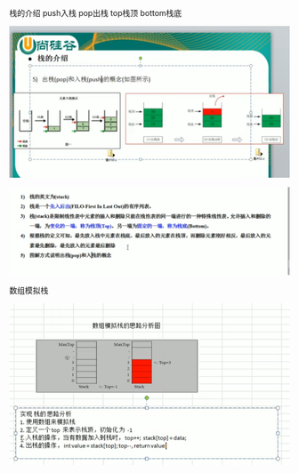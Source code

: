 栈的介绍 push入栈 pop出栈 top栈顶 bottom栈底

![img_15.png](img_15.png)

![img_16.png](img_16.png)

数组模拟栈

![img_17.png](img_17.png)